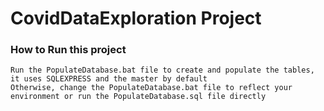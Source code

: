 # CovidDataExploration Project
### How to Run this project
    Run the PopulateDatabase.bat file to create and populate the tables, it uses SQLEXPRESS and the master by default
    Otherwise, change the PopulateDatabase.bat file to reflect your environment or run the PopulateDatabase.sql file directly